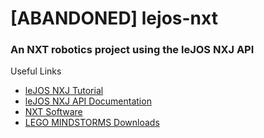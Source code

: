 # [ABANDONED] lejos-nxt

### An NXT robotics project using the leJOS NXJ API

Useful Links

- [leJOS NXJ Tutorial](https://lejos.sourceforge.io/nxt/nxj/tutorial/index.htm)
- [leJOS NXJ API Documentation](https://lejos.sourceforge.io/nxt/nxj/api/index.html)
- [NXT Software](https://education.lego.com/en-us/downloads/retiredproducts/nxt/software)
- [LEGO MINDSTORMS Downloads](https://www.lego.com/en-us/themes/mindstorms/downloads)
